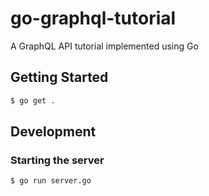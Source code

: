 # go-graphql-tutorial
A GraphQL API tutorial implemented using Go

## Getting Started

```bash
$ go get .
```

## Development

### Starting the server

```bash
$ go run server.go
```

